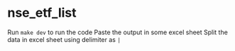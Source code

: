 # nse_etf_list

Run
`make dev` to run the code
Paste the output in some excel sheet
Split the data in excel sheet using delimiter as `|`
